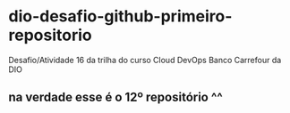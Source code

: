 # dio-desafio-github-primeiro-repositorio
Desafio/Atividade 16 da trilha do curso Cloud DevOps Banco Carrefour da DIO
## na verdade esse é o 12º repositório  ^^
